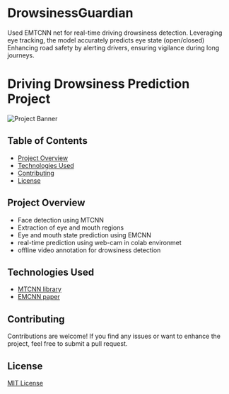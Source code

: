 # DrowsinessGuardian
Used EMTCNN net for real-time driving drowsiness detection. Leveraging eye tracking, the model accurately predicts eye state (open/closed) Enhancing road safety by alerting drivers, ensuring vigilance during long journeys.
# Driving Drowsiness Prediction Project

![Project Banner](link_to_your_banner_image)

## Table of Contents
- [Project Overview](#project-overview)
- [Technologies Used](#technologies-used)
- [Contributing](#contributing)
- [License](#license)


## Project Overview
- Face detection using MTCNN
- Extraction of eye and mouth regions
- Eye and mouth state prediction using EMCNN
- real-time prediction using web-cam in colab environmet
- offline video annotation for drowsiness detection


## Technologies Used
- [MTCNN library](https://github.com/ipazc/mtcnn)
- [EMCNN paper](https://www.hindawi.com/journals/cin/2020/7251280/)


## Contributing
Contributions are welcome! If you find any issues or want to enhance the project, feel free to submit a pull request.


## License
[MIT License](https://opensource.org/licenses/MIT)



